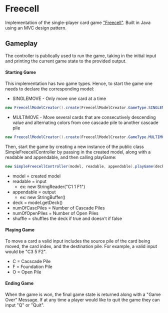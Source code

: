 # Freecell
Implementation of the single-player card game ["Freecell"](https://en.wikipedia.org/wiki/FreeCell). Built in Java using an MVC design pattern.  

## Gameplay
The controller is publically used to run the game, taking in the initial input and printing the current game state to the provided output. 

#### Starting Game
This implementation has two game types. Hence, to start the game one needs to declare the corresponding model: 

<ul>
<li> SINGLEMOVE - Only move one card at a time 
</ul>

```java 
new FreecellModelCreator().create(FreecellModelCreator.GameType.SINGLEMOVE) 
```

<ul>
<li> MULTIMOVE - Move several cards that are consecutively descending value and alternating colors from one cascade pile to another cascade pile 
</ul>

```java 
new FreecellModelCreator().create(FreecellModelCreator.GameType.MULTIMOVE) 
```

Then, start the game by creating a new instance of the public class SimpleFreecellController by passing in the created model, along with a readable and appendable, and then calling playGame: 

```java
new SimpleFreecellController(model, readable, appendable).playGame(deck, numOfCascPiles, numOfOpenPiles, shuffle);
```
<ul>
<li> model = created model
<li> readable = input
  <ul>
  <li> ex: new StringReader("C1 1 F1")
  </ul> 
<li> appendable = output
  <ul>
  <li> ex: new StringBuffer()
  </ul> 
 <li> deck = model.getDeck()
 <li> numOfCascPiles = Number of Cascade Piles
 <li> numOfOpenPiles = Number of Open Piles
 <li> shuffle = shuffles the deck if true and doesn't if false 
</ul>

#### Playing Game
To move a card a valid input includes the source pile of the card being moved, the card index, and the destination pile. For example, a valid input would be "C3 5 F2".

<ul>
<li> C = Cacscade Pile
<li> F = Foundation Pile
<li> O = Open Pile 
</ul>

#### Ending Game
When the game is won, the final game state is returned along with a "Game Over" Message. If at any time a player would like to quit the game they can input "Q" or "Quit". 




